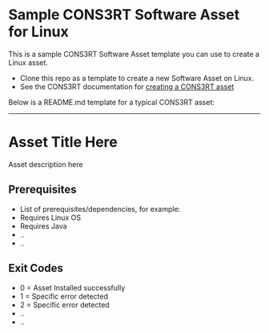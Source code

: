 # Sample CONS3RT Software Asset for Linux

This is a sample CONS3RT Software Asset template you can use to create a Linux asset.  

* Clone this repo as a template to create a new Software Asset on Linux.
* See the CONS3RT documentation for [creating a CONS3RT asset](https://kb.cons3rt.com/kb/assets/creating-component-assets)

Below is a README.md template for a typical CONS3RT asset:

---

# Asset Title Here

Asset description here

## Prerequisites

*   List of prerequisites/dependencies, for example:
*   Requires Linux OS
*   Requires Java
*   ..
*   ..

## Exit Codes

*   0 = Asset Installed successfully
*   1 = Specific error detected
*   2 = Specific error detected
*   ..
*   ..

